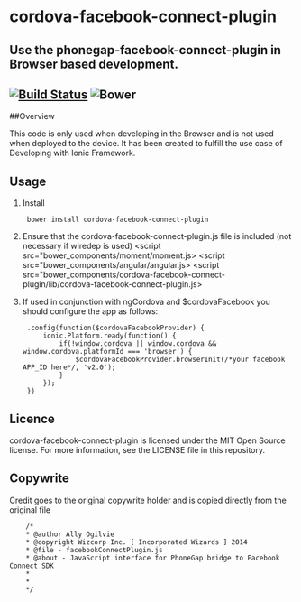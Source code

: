 # cordova-facebook-connect-plugin 

## Use the phonegap-facebook-connect-plugin in Browser based development.  

[![Build Status](https://travis-ci.org/patnolanireland/cordova-facebook-connect-plugin.svg)](https://travis-ci.org/patnolanireland/cordova-facebook-connect-plugin) ![Bower](https://img.shields.io/badge/bower-angular--moment--module-blue.svg)
---

##Overview

This code is only used when developing in the Browser and is not used when deployed to the device.  It has been created to fulfill the use case of Developing with
Ionic Framework.

## Usage

1. Install

        bower install cordova-facebook-connect-plugin 

2. Ensure that the cordova-facebook-connect-plugin.js file is included (not necessary if wiredep is used) 
        <script src="bower_components/moment/moment.js></script>
        <script src="bower_components/angular/angular.js></script>
        <script src="bower_components/cordova-facebook-connect-plugin/lib/cordova-facebook-connect-plugin.js></script>

3. If used in conjunction with ngCordova and $cordovaFacebook you should configure the app as follows:

		.config(function($cordovaFacebookProvider) {
			ionic.Platform.ready(function() {
				if(!window.cordova || window.cordova && window.cordova.platformId === 'browser') {
					$cordovaFacebookProvider.browserInit(/*your facebook APP_ID here*/, 'v2.0');
				}
			});
		})
 
## Licence

cordova-facebook-connect-plugin is licensed under the MIT Open Source license. For more information, see the LICENSE file in this
repository.

## Copywrite

Credit goes to the original copywrite holder and is copied directly from the original file

		/*
		* @author Ally Ogilvie
		* @copyright Wizcorp Inc. [ Incorporated Wizards ] 2014
		* @file - facebookConnectPlugin.js
		* @about - JavaScript interface for PhoneGap bridge to Facebook Connect SDK
		*
		*
		*/
